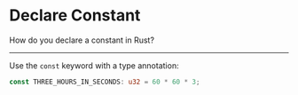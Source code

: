 # Declare Constant

How do you declare a constant in Rust?

---

Use the `const` keyword with a type annotation:

```rust
const THREE_HOURS_IN_SECONDS: u32 = 60 * 60 * 3;
```